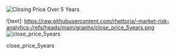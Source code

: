 

![Closing Price Over 5 Years](https://raw.githubusercontent.com/rhettoria/-market-risk-analytics-/main/graphs/close_price_5years.png)

![text]: https://raw.githubusercontent.com/rhettoria/-market-risk-analytics-/refs/heads/main/graphs/close_price_5years.png
![close_price_5years](https://github.com/user-attachments/assets/cc592c26-34c5-4153-b10e-31e5d6138ed2)

close_price_5years
